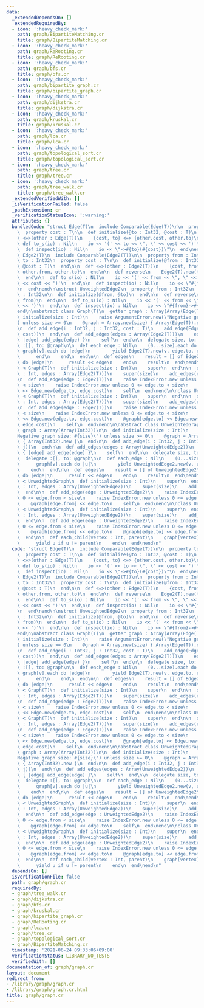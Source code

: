 ```yaml
---
data:
  _extendedDependsOn: []
  _extendedRequiredBy:
  - icon: ':heavy_check_mark:'
    path: graph/BipartiteMatching.cr
    title: graph/BipartiteMatching.cr
  - icon: ':heavy_check_mark:'
    path: graph/ReRooting.cr
    title: graph/ReRooting.cr
  - icon: ':heavy_check_mark:'
    path: graph/bfs.cr
    title: graph/bfs.cr
  - icon: ':heavy_check_mark:'
    path: graph/bipartite_graph.cr
    title: graph/bipartite_graph.cr
  - icon: ':heavy_check_mark:'
    path: graph/dijkstra.cr
    title: graph/dijkstra.cr
  - icon: ':heavy_check_mark:'
    path: graph/kruskal.cr
    title: graph/kruskal.cr
  - icon: ':heavy_check_mark:'
    path: graph/lca.cr
    title: graph/lca.cr
  - icon: ':heavy_check_mark:'
    path: graph/topological_sort.cr
    title: graph/topological_sort.cr
  - icon: ':heavy_check_mark:'
    path: graph/tree.cr
    title: graph/tree.cr
  - icon: ':heavy_check_mark:'
    path: graph/tree_walk.cr
    title: graph/tree_walk.cr
  _extendedVerifiedWith: []
  _isVerificationFailed: false
  _pathExtension: cr
  _verificationStatusIcon: ':warning:'
  attributes: {}
  bundledCode: "struct Edge(T)\n  include Comparable(Edge(T))\n\n  property to : Int32\n\
    \  property cost : T\n\n  def initialize(@to : Int32, @cost : T)\n  end\n\n  def\
    \ <=>(other : Edge(T))\n    {cost, to} <=> {other.cost, other.to}\n  end\n\n \
    \ def to_s(io) : Nil\n    io << '(' << to << \", \" << cost << ')'\n  end\n\n\
    \  def inspect(io) : Nil\n    io << \"->#{to}(#{cost})\"\n  end\nend\n\nstruct\
    \ Edge2(T)\n  include Comparable(Edge2(T))\n\n  property from : Int32\n  property\
    \ to : Int32\n  property cost : T\n\n  def initialize(@from : Int32, @to : Int32,\
    \ @cost : T)\n  end\n\n  def <=>(other : Edge2(T))\n    {cost, from, to} <=> {other.cost,\
    \ other.from, other.to}\n  end\n\n  def reverse\n    Edge2(T).new(to, from, cost)\n\
    \  end\n\n  def to_s(io) : Nil\n    io << '(' << from << \", \" << to << \", \"\
    \ << cost << ')'\n  end\n\n  def inspect(io) : Nil\n    io << \"#{from}->#{to}(#{cost})\"\
    \n  end\nend\n\nstruct UnweightedEdge2\n  property from : Int32\n  property to\
    \ : Int32\n\n  def initialize(@from, @to)\n  end\n\n  def reverse\n    UnweightedEdge2.new(to,\
    \ from)\n  end\n\n  def to_s(io) : Nil\n    io << '(' << from << \", \" << to\
    \ << ')'\n  end\n\n  def inspect(io) : Nil\n    io << \"#{from}->#{to}\"\n  end\n\
    end\n\nabstract class Graph(T)\n  getter graph : Array(Array(Edge(T)))\n\n  def\
    \ initialize(size : Int)\n    raise ArgumentError.new(\"Negative graph size: #{size}\"\
    ) unless size >= 0\n    @graph = Array.new(size) { Array(Edge(T)).new }\n  end\n\
    \n  def add_edge(i : Int32, j : Int32, cost : T)\n    add_edge(Edge2.new(i, j,\
    \ cost))\n  end\n\n  def add_edges(edges : Array(Edge2(T)))\n    edges.each {\
    \ |edge| add_edge(edge) }\n    self\n  end\n\n  delegate size, to: @graph\n  delegate\
    \ :[], to: @graph\n\n  def each_edge : Nil\n    (0...size).each do |v|\n     \
    \ graph[v].each do |edge|\n        yield Edge2(T).new(v, edge.to, edge.cost)\n\
    \      end\n    end\n  end\n\n  def edges\n    result = [] of Edge2(T)\n    each_edge\
    \ do |edge|\n      result << edge\n    end\n    result\n  end\nend\n\nclass DirectedGraph(T)\
    \ < Graph(T)\n  def initialize(size : Int)\n    super\n  end\n\n  def initialize(size\
    \ : Int, edges : Array(Edge2(T)))\n    super(size)\n    add_edges(edges)\n  end\n\
    \n  def add_edge(edge : Edge2(T))\n    raise IndexError.new unless 0 <= edge.from\
    \ < size\n    raise IndexError.new unless 0 <= edge.to < size\n    @graph[edge.from]\
    \ << Edge.new(edge.to, edge.cost)\n    self\n  end\nend\n\nclass UndirectedGraph(T)\
    \ < Graph(T)\n  def initialize(size : Int)\n    super\n  end\n\n  def initialize(size\
    \ : Int, edges : Array(Edge2(T)))\n    super(size)\n    add_edges(edges)\n  end\n\
    \n  def add_edge(edge : Edge2(T))\n    raise IndexError.new unless 0 <= edge.from\
    \ < size\n    raise IndexError.new unless 0 <= edge.to < size\n    @graph[edge.from]\
    \ << Edge.new(edge.to, edge.cost)\n    @graph[edge.to] << Edge.new(edge.from,\
    \ edge.cost)\n    self\n  end\nend\n\nabstract class UnweightedGraph\n  getter\
    \ graph : Array(Array(Int32))\n\n  def initialize(size : Int)\n    raise ArgumentError.new(\"\
    Negative graph size: #{size}\") unless size >= 0\n    @graph = Array.new(size)\
    \ { Array(Int32).new }\n  end\n\n  def add_edge(i : Int32, j : Int32)\n    add_edge(UnweightedEdge2.new(i,\
    \ j))\n  end\n\n  def add_edges(edges : Array(UnweightedEdge2))\n    edges.each\
    \ { |edge| add_edge(edge) }\n    self\n  end\n\n  delegate size, to: @graph\n\
    \  delegate :[], to: @graph\n\n  def each_edge : Nil\n    (0...size).each do |v|\n\
    \      graph[v].each do |u|\n        yield UnweightedEdge2.new(v, u)\n      end\n\
    \    end\n  end\n\n  def edges\n    result = [] of UnweightedEdge2\n    each_edge\
    \ do |edge|\n      result << edge\n    end\n    result\n  end\nend\n\nclass UnweightedDirectedGraph\
    \ < UnweightedGraph\n  def initialize(size : Int)\n    super\n  end\n\n  def initialize(size\
    \ : Int, edges : Array(UnweightedEdge2))\n    super(size)\n    add_edges(edges)\n\
    \  end\n\n  def add_edge(edge : UnweightedEdge2)\n    raise IndexError.new unless\
    \ 0 <= edge.from < size\n    raise IndexError.new unless 0 <= edge.to < size\n\
    \    @graph[edge.from] << edge.to\n    self\n  end\nend\n\nclass UnweightedUndirectedGraph\
    \ < UnweightedGraph\n  def initialize(size : Int)\n    super\n  end\n\n  def initialize(size\
    \ : Int, edges : Array(UnweightedEdge2))\n    super(size)\n    add_edges(edges)\n\
    \  end\n\n  def add_edge(edge : UnweightedEdge2)\n    raise IndexError.new unless\
    \ 0 <= edge.from < size\n    raise IndexError.new unless 0 <= edge.to < size\n\
    \    @graph[edge.from] << edge.to\n    @graph[edge.to] << edge.from\n    self\n\
    \  end\n\n  def each_child(vertex : Int, parent)\n    graph[vertex].each do |u|\n\
    \      yield u if u != parent\n    end\n  end\nend\n"
  code: "struct Edge(T)\n  include Comparable(Edge(T))\n\n  property to : Int32\n\
    \  property cost : T\n\n  def initialize(@to : Int32, @cost : T)\n  end\n\n  def\
    \ <=>(other : Edge(T))\n    {cost, to} <=> {other.cost, other.to}\n  end\n\n \
    \ def to_s(io) : Nil\n    io << '(' << to << \", \" << cost << ')'\n  end\n\n\
    \  def inspect(io) : Nil\n    io << \"->#{to}(#{cost})\"\n  end\nend\n\nstruct\
    \ Edge2(T)\n  include Comparable(Edge2(T))\n\n  property from : Int32\n  property\
    \ to : Int32\n  property cost : T\n\n  def initialize(@from : Int32, @to : Int32,\
    \ @cost : T)\n  end\n\n  def <=>(other : Edge2(T))\n    {cost, from, to} <=> {other.cost,\
    \ other.from, other.to}\n  end\n\n  def reverse\n    Edge2(T).new(to, from, cost)\n\
    \  end\n\n  def to_s(io) : Nil\n    io << '(' << from << \", \" << to << \", \"\
    \ << cost << ')'\n  end\n\n  def inspect(io) : Nil\n    io << \"#{from}->#{to}(#{cost})\"\
    \n  end\nend\n\nstruct UnweightedEdge2\n  property from : Int32\n  property to\
    \ : Int32\n\n  def initialize(@from, @to)\n  end\n\n  def reverse\n    UnweightedEdge2.new(to,\
    \ from)\n  end\n\n  def to_s(io) : Nil\n    io << '(' << from << \", \" << to\
    \ << ')'\n  end\n\n  def inspect(io) : Nil\n    io << \"#{from}->#{to}\"\n  end\n\
    end\n\nabstract class Graph(T)\n  getter graph : Array(Array(Edge(T)))\n\n  def\
    \ initialize(size : Int)\n    raise ArgumentError.new(\"Negative graph size: #{size}\"\
    ) unless size >= 0\n    @graph = Array.new(size) { Array(Edge(T)).new }\n  end\n\
    \n  def add_edge(i : Int32, j : Int32, cost : T)\n    add_edge(Edge2.new(i, j,\
    \ cost))\n  end\n\n  def add_edges(edges : Array(Edge2(T)))\n    edges.each {\
    \ |edge| add_edge(edge) }\n    self\n  end\n\n  delegate size, to: @graph\n  delegate\
    \ :[], to: @graph\n\n  def each_edge : Nil\n    (0...size).each do |v|\n     \
    \ graph[v].each do |edge|\n        yield Edge2(T).new(v, edge.to, edge.cost)\n\
    \      end\n    end\n  end\n\n  def edges\n    result = [] of Edge2(T)\n    each_edge\
    \ do |edge|\n      result << edge\n    end\n    result\n  end\nend\n\nclass DirectedGraph(T)\
    \ < Graph(T)\n  def initialize(size : Int)\n    super\n  end\n\n  def initialize(size\
    \ : Int, edges : Array(Edge2(T)))\n    super(size)\n    add_edges(edges)\n  end\n\
    \n  def add_edge(edge : Edge2(T))\n    raise IndexError.new unless 0 <= edge.from\
    \ < size\n    raise IndexError.new unless 0 <= edge.to < size\n    @graph[edge.from]\
    \ << Edge.new(edge.to, edge.cost)\n    self\n  end\nend\n\nclass UndirectedGraph(T)\
    \ < Graph(T)\n  def initialize(size : Int)\n    super\n  end\n\n  def initialize(size\
    \ : Int, edges : Array(Edge2(T)))\n    super(size)\n    add_edges(edges)\n  end\n\
    \n  def add_edge(edge : Edge2(T))\n    raise IndexError.new unless 0 <= edge.from\
    \ < size\n    raise IndexError.new unless 0 <= edge.to < size\n    @graph[edge.from]\
    \ << Edge.new(edge.to, edge.cost)\n    @graph[edge.to] << Edge.new(edge.from,\
    \ edge.cost)\n    self\n  end\nend\n\nabstract class UnweightedGraph\n  getter\
    \ graph : Array(Array(Int32))\n\n  def initialize(size : Int)\n    raise ArgumentError.new(\"\
    Negative graph size: #{size}\") unless size >= 0\n    @graph = Array.new(size)\
    \ { Array(Int32).new }\n  end\n\n  def add_edge(i : Int32, j : Int32)\n    add_edge(UnweightedEdge2.new(i,\
    \ j))\n  end\n\n  def add_edges(edges : Array(UnweightedEdge2))\n    edges.each\
    \ { |edge| add_edge(edge) }\n    self\n  end\n\n  delegate size, to: @graph\n\
    \  delegate :[], to: @graph\n\n  def each_edge : Nil\n    (0...size).each do |v|\n\
    \      graph[v].each do |u|\n        yield UnweightedEdge2.new(v, u)\n      end\n\
    \    end\n  end\n\n  def edges\n    result = [] of UnweightedEdge2\n    each_edge\
    \ do |edge|\n      result << edge\n    end\n    result\n  end\nend\n\nclass UnweightedDirectedGraph\
    \ < UnweightedGraph\n  def initialize(size : Int)\n    super\n  end\n\n  def initialize(size\
    \ : Int, edges : Array(UnweightedEdge2))\n    super(size)\n    add_edges(edges)\n\
    \  end\n\n  def add_edge(edge : UnweightedEdge2)\n    raise IndexError.new unless\
    \ 0 <= edge.from < size\n    raise IndexError.new unless 0 <= edge.to < size\n\
    \    @graph[edge.from] << edge.to\n    self\n  end\nend\n\nclass UnweightedUndirectedGraph\
    \ < UnweightedGraph\n  def initialize(size : Int)\n    super\n  end\n\n  def initialize(size\
    \ : Int, edges : Array(UnweightedEdge2))\n    super(size)\n    add_edges(edges)\n\
    \  end\n\n  def add_edge(edge : UnweightedEdge2)\n    raise IndexError.new unless\
    \ 0 <= edge.from < size\n    raise IndexError.new unless 0 <= edge.to < size\n\
    \    @graph[edge.from] << edge.to\n    @graph[edge.to] << edge.from\n    self\n\
    \  end\n\n  def each_child(vertex : Int, parent)\n    graph[vertex].each do |u|\n\
    \      yield u if u != parent\n    end\n  end\nend\n"
  dependsOn: []
  isVerificationFile: false
  path: graph/graph.cr
  requiredBy:
  - graph/tree_walk.cr
  - graph/dijkstra.cr
  - graph/bfs.cr
  - graph/kruskal.cr
  - graph/bipartite_graph.cr
  - graph/ReRooting.cr
  - graph/lca.cr
  - graph/tree.cr
  - graph/topological_sort.cr
  - graph/BipartiteMatching.cr
  timestamp: '2021-06-24 09:33:06+09:00'
  verificationStatus: LIBRARY_NO_TESTS
  verifiedWith: []
documentation_of: graph/graph.cr
layout: document
redirect_from:
- /library/graph/graph.cr
- /library/graph/graph.cr.html
title: graph/graph.cr
---
```

